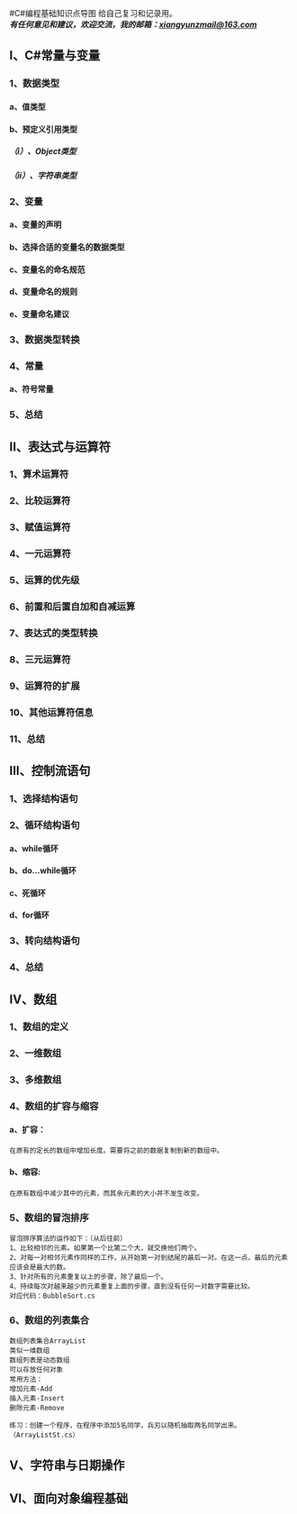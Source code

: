#C#编程基础知识点导图
给自己复习和记录用。<br />
***有任何意见和建议，欢迎交流，我的邮箱：xiangyunzmail@163.com***

## I、C#常量与变量
### 1、数据类型
#### a、值类型
#### b、预定义引用类型
##### （i）、Object类型
##### （ii）、字符串类型
### 2、变量
#### a、变量的声明
#### b、选择合适的变量名的数据类型
#### c、变量名的命名规范
#### d、变量命名的规则
#### e、变量命名建议
### 3、数据类型转换
### 4、常量
#### a、符号常量
### 5、总结

## II、表达式与运算符
### 1、算术运算符
### 2、比较运算符
### 3、赋值运算符
### 4、一元运算符
### 5、运算的优先级
### 6、前置和后置自加和自减运算
### 7、表达式的类型转换
### 8、三元运算符
### 9、运算符的扩展
### 10、其他运算符信息
### 11、总结

## III、控制流语句
### 1、选择结构语句
### 2、循环结构语句
#### a、while循环
#### b、do...while循环
#### c、死循环
#### d、for循环
### 3、转向结构语句
### 4、总结

## IV、数组
### 1、数组的定义
### 2、一维数组
### 3、多维数组
### 4、数组的扩容与缩容
#### a、扩容：
    在原有的定长的数组中增加长度。需要将之前的数据复制到新的数组中。
#### b、缩容:
    在原有数组中减少其中的元素，而其余元素的大小并不发生改变。
### 5、数组的冒泡排序
    冒泡排序算法的运作如下：（从后往前）
    1、比较相邻的元素。如果第一个比第二个大，就交换他们两个。
    2、对每一对相邻元素作同样的工作，从开始第一对到结尾的最后一对。在这一点，最后的元素应该会是最大的数。
    3、针对所有的元素重复以上的步骤，除了最后一个。
    4、持续每次对越来越少的元素重复上面的步骤，直到没有任何一对数字需要比较。
    对应代码：BubbleSort.cs
### 6、数组的列表集合
    数组列表集合ArrayList
    类似一维数组
    数组列表是动态数组
    可以存放任何对象
    常用方法：
    增加元素-Add
    插入元素-Insert
    删除元素-Remove

    练习：创建一个程序，在程序中添加5名同学，兵刃以随机抽取两名同学出来。（ArrayListSt.cs）

## V、字符串与日期操作

## VI、面向对象编程基础
